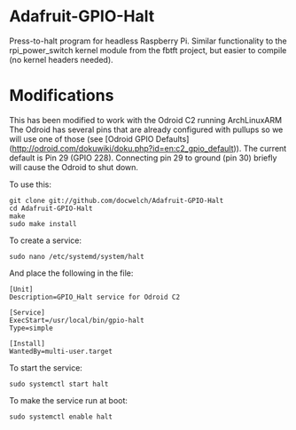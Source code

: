 Adafruit-GPIO-Halt
==================

Press-to-halt program for headless Raspberry Pi. Similar functionality to the rpi_power_switch kernel module from the fbtft project, but easier to compile (no kernel headers needed).

Modifications
==================
This has been modified to work with the Odroid C2 running ArchLinuxARM
The Odroid has several pins that are already configured with pullups so we will use one of those (see [Odroid GPIO Defaults] (http://odroid.com/dokuwiki/doku.php?id=en:c2_gpio_default)). The current default is Pin 29 (GPIO 228). Connecting pin 29 to ground (pin 30) briefly will cause the Odroid to shut down.

To use this:

    git clone git://github.com/docwelch/Adafruit-GPIO-Halt
    cd Adafruit-GPIO-Halt
    make
    sudo make install

To create a service: 

    sudo nano /etc/systemd/system/halt
And place the following in the file:

    [Unit]
    Description=GPIO_Halt service for Odroid C2
    
    [Service]
    ExecStart=/usr/local/bin/gpio-halt
    Type=simple
    
    [Install]
    WantedBy=multi-user.target

To start the service:

    sudo systemctl start halt
    
To make the service run at boot:

    sudo systemctl enable halt
